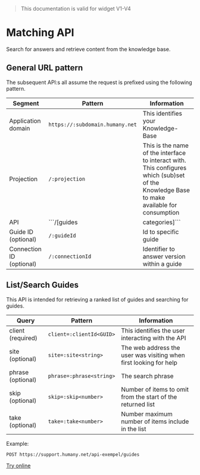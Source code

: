 > This documentation is valid for widget V1-V4

# Matching API

Search for answers and retrieve content from the knowledge base.

## General URL pattern

The subsequent API:s all assume the request is prefixed using the following pattern.

| Segment               | Pattern           | Information     |
|-----------------------|-------------------|-----------------|
| Application domain    | ```https://:subdomain.humany.net``` | This identifies your Knowledge-Base |
| Projection            | ```/:projection```                  | This is the name of the interface to interact with. This configures which (sub)set of the Knowledge Base to make available for consumption |
| API                   | ```/[guides|categories]```           | Specific content to retrieve |
| Guide ID (optional)   | ```/:guideId```                     | Id to specific guide |
| Connection ID (optional) | ```/:connectionId```             | Identifier to answer version within a guide |


## List/Search Guides

This API is intended for retrieving a ranked list of guides and searching for guides.

| Query               | Pattern           | Information     |
|-----------------------|-------------------|-----------------|
| client (required)     | ```client=:clientId<GUID>```    | This identifies the user interacting with the API |
| site (optional)     | ```site=:site<string>```                  | The web address the user was visiting when first looking for help |
| phrase (optional)     | ```phrase=:phrase<string>```                  | The search phrase |
| skip (optional)       | ```skip=:skip<number>```                  | Number of items to omit from the start of the returned list |
| take (optional)       | ```take=:take<number>```                  | Number maximum number of items include in the list |

Example:
```
POST https://support.humany.net/api-exempel/guides
```

[Try online](https://codesandbox.io/s/jlvlkm18z5)

